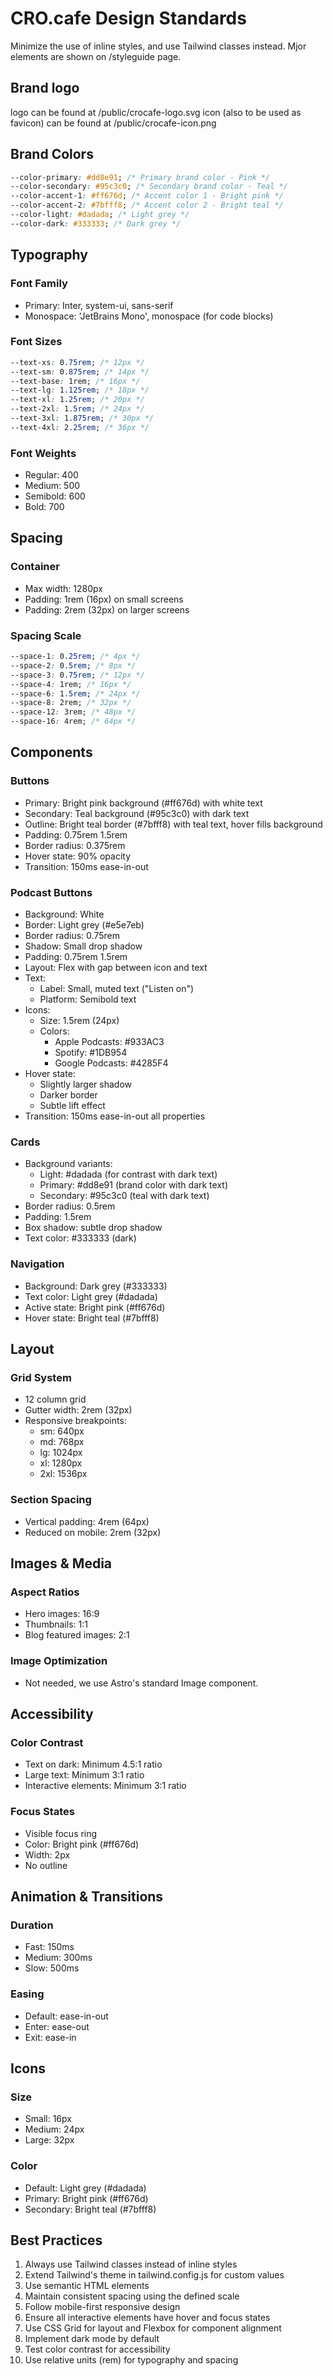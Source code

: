 # CRO.cafe Design Standards

Minimize the use of inline styles, and use Tailwind classes instead. Mjor elements are shown on /styleguide page.

## Brand logo

logo can be found at /public/crocafe-logo.svg
icon (also to be used as favicon) can be found at /public/crocafe-icon.png

## Brand Colors

```css
--color-primary: #dd8e91; /* Primary brand color - Pink */
--color-secondary: #95c3c0; /* Secondary brand color - Teal */
--color-accent-1: #ff676d; /* Accent color 1 - Bright pink */
--color-accent-2: #7bfff8; /* Accent color 2 - Bright teal */
--color-light: #dadada; /* Light grey */
--color-dark: #333333; /* Dark grey */
```

## Typography

### Font Family

- Primary: Inter, system-ui, sans-serif
- Monospace: 'JetBrains Mono', monospace (for code blocks)

### Font Sizes

```css
--text-xs: 0.75rem; /* 12px */
--text-sm: 0.875rem; /* 14px */
--text-base: 1rem; /* 16px */
--text-lg: 1.125rem; /* 18px */
--text-xl: 1.25rem; /* 20px */
--text-2xl: 1.5rem; /* 24px */
--text-3xl: 1.875rem; /* 30px */
--text-4xl: 2.25rem; /* 36px */
```

### Font Weights

- Regular: 400
- Medium: 500
- Semibold: 600
- Bold: 700

## Spacing

### Container

- Max width: 1280px
- Padding: 1rem (16px) on small screens
- Padding: 2rem (32px) on larger screens

### Spacing Scale

```css
--space-1: 0.25rem; /* 4px */
--space-2: 0.5rem; /* 8px */
--space-3: 0.75rem; /* 12px */
--space-4: 1rem; /* 16px */
--space-6: 1.5rem; /* 24px */
--space-8: 2rem; /* 32px */
--space-12: 3rem; /* 48px */
--space-16: 4rem; /* 64px */
```

## Components

### Buttons

- Primary: Bright pink background (#ff676d) with white text
- Secondary: Teal background (#95c3c0) with dark text
- Outline: Bright teal border (#7bfff8) with teal text, hover fills background
- Padding: 0.75rem 1.5rem
- Border radius: 0.375rem
- Hover state: 90% opacity
- Transition: 150ms ease-in-out

### Podcast Buttons

- Background: White
- Border: Light grey (#e5e7eb)
- Border radius: 0.75rem
- Shadow: Small drop shadow
- Padding: 0.75rem 1.5rem
- Layout: Flex with gap between icon and text
- Text:
  - Label: Small, muted text ("Listen on")
  - Platform: Semibold text
- Icons:
  - Size: 1.5rem (24px)
  - Colors:
    - Apple Podcasts: #933AC3
    - Spotify: #1DB954
    - Google Podcasts: #4285F4
- Hover state:
  - Slightly larger shadow
  - Darker border
  - Subtle lift effect
- Transition: 150ms ease-in-out all properties

### Cards

- Background variants:
  - Light: #dadada (for contrast with dark text)
  - Primary: #dd8e91 (brand color with dark text)
  - Secondary: #95c3c0 (teal with dark text)
- Border radius: 0.5rem
- Padding: 1.5rem
- Box shadow: subtle drop shadow
- Text color: #333333 (dark)

### Navigation

- Background: Dark grey (#333333)
- Text color: Light grey (#dadada)
- Active state: Bright pink (#ff676d)
- Hover state: Bright teal (#7bfff8)

## Layout

### Grid System

- 12 column grid
- Gutter width: 2rem (32px)
- Responsive breakpoints:
  - sm: 640px
  - md: 768px
  - lg: 1024px
  - xl: 1280px
  - 2xl: 1536px

### Section Spacing

- Vertical padding: 4rem (64px)
- Reduced on mobile: 2rem (32px)

## Images & Media

### Aspect Ratios

- Hero images: 16:9
- Thumbnails: 1:1
- Blog featured images: 2:1

### Image Optimization

- Not needed, we use Astro's standard Image component.

## Accessibility

### Color Contrast

- Text on dark: Minimum 4.5:1 ratio
- Large text: Minimum 3:1 ratio
- Interactive elements: Minimum 3:1 ratio

### Focus States

- Visible focus ring
- Color: Bright pink (#ff676d)
- Width: 2px
- No outline

## Animation & Transitions

### Duration

- Fast: 150ms
- Medium: 300ms
- Slow: 500ms

### Easing

- Default: ease-in-out
- Enter: ease-out
- Exit: ease-in

## Icons

### Size

- Small: 16px
- Medium: 24px
- Large: 32px

### Color

- Default: Light grey (#dadada)
- Primary: Bright pink (#ff676d)
- Secondary: Bright teal (#7bfff8)

## Best Practices

1. Always use Tailwind classes instead of inline styles
2. Extend Tailwind's theme in tailwind.config.js for custom values
3. Use semantic HTML elements
4. Maintain consistent spacing using the defined scale
5. Follow mobile-first responsive design
6. Ensure all interactive elements have hover and focus states
7. Use CSS Grid for layout and Flexbox for component alignment
8. Implement dark mode by default
9. Test color contrast for accessibility
10. Use relative units (rem) for typography and spacing
